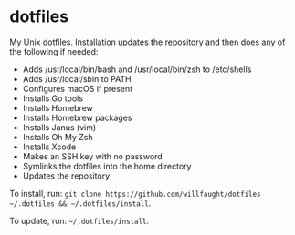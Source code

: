 # dotfiles

My Unix dotfiles. Installation updates the repository and then does any of the following if needed:

- Adds /usr/local/bin/bash and /usr/local/bin/zsh to /etc/shells
- Adds /usr/local/sbin to PATH
- Configures macOS if present
- Installs Go tools
- Installs Homebrew
- Installs Homebrew packages
- Installs Janus (vim)
- Installs Oh My Zsh
- Installs Xcode
- Makes an SSH key with no password
- Symlinks the dotfiles into the home directory
- Updates the repository

To install, run: `git clone https://github.com/willfaught/dotfiles ~/.dotfiles && ~/.dotfiles/install`.

To update, run: `~/.dotfiles/install`.
